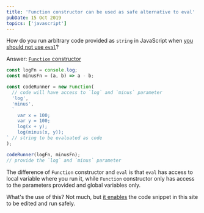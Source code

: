 ```yaml
---
title: 'Function constructor can be used as safe alternative to eval'
pubDate: 15 Oct 2019
topics: ['javascript']
---
```


How do you run arbitrary code provided as `string` in JavaScript when [you should not use `eval`][dont-use-eval]?

Answer: [`Function` constructor][function-constructor]

```js live
const logFn = console.log;
const minusFn = (a, b) => a - b;

const codeRunner = new Function(
  // code will have access to `log` and `minus` parameter
  'log',
  'minus',
  `
    var x = 100;
    var y = 100;
    log(x + y);
    log(minus(x, y));
` // string to be evaluated as code
);

codeRunner(logFn, minusFn);
// provide the `log` and `minus` parameter
```

The difference of `Function` constructor and `eval` is that `eval` has access to local variable where you run it, while `Function` constructor only has access to the parameters provided and global variables only.

What's the use of this? Not much, but [it enables][react-live-code] the code snippet in this site to be edited and run safely.

[dont-use-eval]: https://developer.mozilla.org/en-US/docs/Web/JavaScript/Reference/Global_Objects/eval#Do_not_ever_use_eval!
[function-constructor]: https://developer.mozilla.org/en-US/docs/Web/JavaScript/Reference/Global_Objects/Function
[react-live-code]: https://github.com/FormidableLabs/react-live/blob/1a3c537b6f770b0f6cefa9216576dd8213003110/src/utils/transpile/evalCode.js
